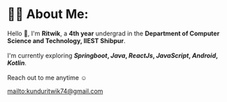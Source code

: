 # 🧑‍🎓 About Me:
Hello 👋, I'm <b>Ritwik</b>, a <b>4th year</b> undergrad in the <b>Department of Computer Science and Technology, IIEST Shibpur</b>.
<br><br>I'm currently exploring <b><i>Springboot</i>, <i>Java</i>, <i>ReactJs</i>, <i>JavaScript</i>, <i>Android</i>, <i>Kotlin</i></b>.
<br><br>
Reach out to me anytime ☺️

<mailto:kunduritwik74@gmail.com>
